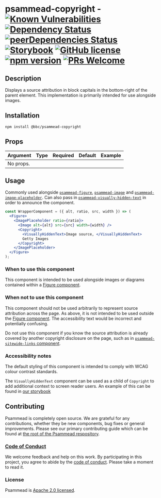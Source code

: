 # psammead-copyright - [![Known Vulnerabilities](https://snyk.io/test/github/bbc/psammead/badge.svg?targetFile=packages%2Fcomponents%2Fpsammead-copyright%2Fpackage.json)](https://snyk.io/test/github/bbc/psammead?targetFile=packages%2Fcomponents%2Fpsammead-copyright%2Fpackage.json) [![Dependency Status](https://david-dm.org/bbc/psammead.svg?path=packages/components/psammead-copyright)](https://david-dm.org/bbc/psammead?path=packages/components/psammead-copyright) [![peerDependencies Status](https://david-dm.org/bbc/psammead/peer-status.svg?path=packages/components/psammead-copyright)](https://david-dm.org/bbc/psammead?path=packages/components/psammead-copyright&type=peer) [![Storybook](https://raw.githubusercontent.com/storybooks/brand/master/badge/badge-storybook.svg?sanitize=true)](https://bbc.github.io/psammead/?path=/story/copyright--default) [![GitHub license](https://img.shields.io/badge/license-Apache%202.0-blue.svg)](https://github.com/BBC/psammead/blob/latest/LICENSE) [![npm version](https://img.shields.io/npm/v/@bbc/psammead-copyright.svg)](https://www.npmjs.com/package/@bbc/psammead-copyright) [![PRs Welcome](https://img.shields.io/badge/PRs-welcome-brightgreen.svg)](https://github.com/BBC/psammead/blob/latest/CONTRIBUTING.md)

## Description

Displays a source attribution in block capitals in the bottom-right of the parent element. This implementation is primarily intended for use alongside images.

## Installation

`npm install @bbc/psammead-copyright`

## Props

| Argument  | Type | Required | Default | Example |
| --------- | ---- | -------- | ------- | ------- |
| No props. |      |          |         |         |

## Usage

Commonly used alongside [`psammead-figure`](https://github.com/BBC-News/psammead/tree/latest/packages/components/psammead-figure), [`psammead-image`](https://github.com/BBC-News/psammead/tree/latest/packages/components/psammead-image) and [`psammead-image-placeholder`](https://github.com/BBC-News/psammead/tree/latest/packages/components/psammead-image-placeholder). Can also pass in [`psammead-visually-hidden-text`](https://github.com/BBC-News/psammead/tree/latest/packages/components/psammead-visually-hidden-text) in order to announce the component.

```jsx
const WrapperComponent = ({ alt, ratio, src, width }) => (
  <Figure>
    <ImagePlaceholder ratio={ratio}>
      <Image alt={alt} src={src} width={width} />
      <Copyright>
        <VisuallyHiddenText>Image source, </VisuallyHiddenText>
        Getty Images
      </Copyright>
    </ImagePlaceholder>
  </Figure>
);
```

### When to use this component

This component is intended to be used alongside images or diagrams contained within a [Figure component](https://github.com/BBC-News/psammead/tree/latest/packages/components/psammead-figure).

### When not to use this component

This component should not be used arbitrarily to represent source attribution across the page. As above, it is not intended to be used outside the [Figure component](https://github.com/BBC-News/psammead/tree/latest/packages/components/psammead-figure). The accessibility text would be incorrect and potentially confusing.

Do not use this component if you know the source attribution is already covered by another copyright disclosure on the page, such as in [`psammead-sitewide-links` component](https://github.com/BBC-News/psammead/tree/latest/packages/components/psammead-sitewide-links).

### Accessibility notes

The default styling of this component is intended to comply with WCAG colour contrast standards.

The `VisuallyHiddenText` component can be used as a child of `Copyright` to add additional context to screen reader users. An example of this can be found in [our storybook](https://bbc.github.io/psammead/?selectedKind=Copyright&selectedStory=with%20visually%20hidden%20text)

<!-- ## Roadmap -->

## Contributing

Psammead is completely open source. We are grateful for any contributions, whether they be new components, bug fixes or general improvements. Please see our primary contributing guide which can be found at [the root of the Psammead respository](https://github.com/BBC-News/psammead/blob/latest/CONTRIBUTING.md).

### [Code of Conduct](https://github.com/BBC-News/psammead/blob/latest/CODE_OF_CONDUCT.md)

We welcome feedback and help on this work. By participating in this project, you agree to abide by the [code of conduct](https://github.com/BBC-News/psammead/blob/latest/CODE_OF_CONDUCT.md). Please take a moment to read it.

### License

Psammead is [Apache 2.0 licensed](https://github.com/BBC-News/psammead/blob/latest/LICENSE).
